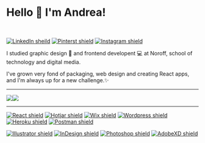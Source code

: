 # Hello 👋   I'm Andrea!
<br>

<p align="left">
  <a href="https://www.linkedin.com/in/andrea-sletta-larsen-381b37121/"><img alt="LinkedIn sheild" src="https://img.shields.io/badge/LinkedIn-0077B5?style=for-the-badge&logo=linkedin&logoColor=white" /></a>
  <a href="https://no.pinterest.com/andreasletta"><img alt="Pinterst shield" src="https://img.shields.io/badge/Pinterest-%23E60023.svg?&style=for-the-badge&logo=Pinterest&logoColor=white" /></a>
  <a href="https://www.instagram.com/andreasletta/"><img alt="Instagram shield" src="https://img.shields.io/badge/Instagram-E4405F?style=for-the-badge&logo=instagram&logoColor=white" /></a>
</p> 

I studied graphic design 🎨 and frontend developent 💻 at Noroff, school of technology and digital media.

I've grown very fond of packaging, web design and creating React apps, and I'm always up for a new challenge.✨

---

<div align="left">
  <div style="display: flex;"> <img src="https://github-readme-stats.vercel.app/api?username=AndreaSletta&theme=buefy&show_icons=true" />
    <img src="https://github-readme-stats.vercel.app/api/top-langs/?username=AndreaSletta&layout=compact&show_icons=true" style="vertical-align: top;" />
   
  </div>
</div>


---


<p align="left">
  <a href="{https://reactjs.org"><img alt="React shield" src="https://img.shields.io/badge/React-20232A?style=for-the-badge&logo=react&logoColor=61DAFB"} /></a>
  <a href="https://www.hotjar.com"><img alt="Hotjar shield" src="https://img.shields.io/badge/hotjar-FD3A5C?style=for-the-badge&logo=hotjar&logoColor=white" /></a>
  <a href="https://www.wix.com"><img alt="Wix shield" src="https://img.shields.io/badge/Wix-000?style=for-the-badge&logo=wix&logoColor=white" /></a>
    <a href="https://wordpress.org"><img alt="Wordpress shield" src="https://img.shields.io/badge/Wordpress-21759B?style=for-the-badge&logo=wordpress&logoColor=white" /></a>
    <a href="https://heroku.com"><img alt="Heroku shield" src="https://img.shields.io/badge/Heroku-430098?style=for-the-badge&logo=heroku&logoColor=white" /></a>
    <a href="https://www.postman.com"><img alt="Postman shield" src="https://img.shields.io/badge/Postman-FF6C37?style=for-the-badge&logo=Postman&logoColor=white" /></a>
</p> 


<p align="left">
 <a href="https://www.adobe.com/no/products/illustrator"><img alt="Illustrator shield" src="https://img.shields.io/badge/Adobe%20Illustrator-FF9A00?style=for-the-badge&logo=adobe%20illustrator&logoColor=white" /></a>
    <a href="https://www.adobe.com/no/products/indesign"><img alt="InDesign shield" src="https://img.shields.io/badge/Adobe%20InDesign-FF3366?style=for-the-badge&logo=Adobe%20InDesign&logoColor=white" /></a>
    <a href="https://www.adobe.com/no/products/photoshop"><img alt="Photoshop shield" src="https://img.shields.io/badge/Adobe%20Photoshop-31A8FF?style=for-the-badge&logo=Adobe%20Photoshop&logoColor=black" /></a>
   <a href="https://www.adobe.com/no/products/xd.html"><img alt="AdobeXD shield" src="https://img.shields.io/badge/Adobe%20XD-470137?style=for-the-badge&logo=Adobe%20XD&logoColor=#FF61F6" /></a>
</p> 
